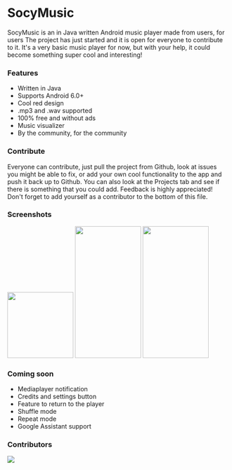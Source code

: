 # SocyMusic
SocyMusic is an in Java written Android music player made from users, for users The project has just started and it is open for everyone to contribute to it. It's a very basic music player for now, but with your help, it could become something super cool and interesting!

### Features
- Written in Java
- Supports Android 6.0+
- Cool red design
- .mp3 and .wav supported
- 100% free and without ads
- Music visualizer
- By the community, for the community

### Contribute
Everyone can contribute, just pull the project from Github, look at issues you might be able to fix, or add your own cool functionality to the app and push it back up to Github. You can also look at the Projects tab and see if there is something that you could add. Feedback is highly appreciated!
Don't forget to add yourself as a contributor to the bottom of this file.

### Screenshots
<img src="https://user-images.githubusercontent.com/50681275/119388676-e6692c00-bcca-11eb-8569-244e41e765d3.jpg" width="150" height="150">
<img src="https://user-images.githubusercontent.com/50681275/119388697-eb2de000-bcca-11eb-97f6-00b4c7d5daf9.jpg" width="150" height="300">
<img src="https://user-images.githubusercontent.com/50681275/119388684-e8cb8600-bcca-11eb-983b-2311b8a9a441.jpg" width="150" height="300">


### Coming soon
- Mediaplayer notification
- Credits and settings button
- Feature to return to the player
- Shuffle mode
- Repeat mode
- Google Assistant support

### Contributors
[![](https://github.com/benji377.png?size=50)](https://github.com/benji377)
